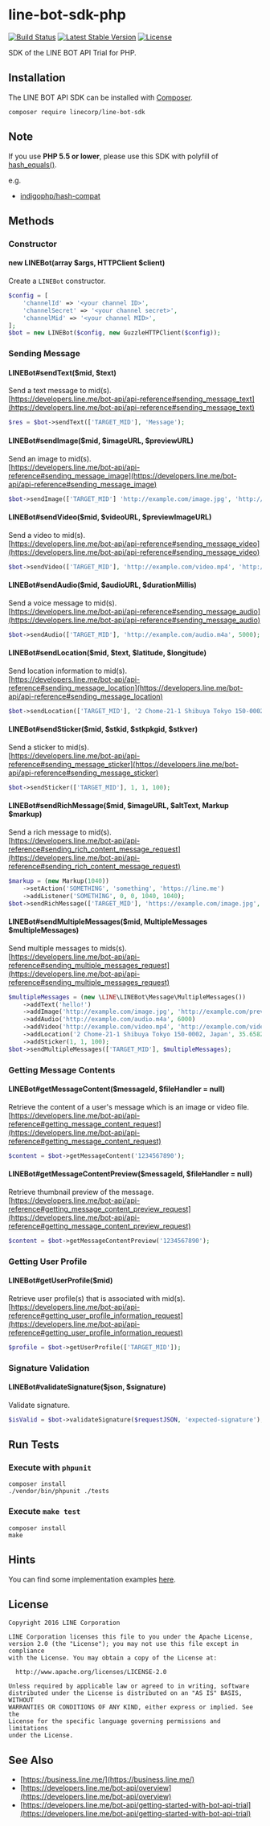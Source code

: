 line-bot-sdk-php
==

[![Build Status](https://travis-ci.org/line/line-bot-sdk-php.svg?branch=master)](https://travis-ci.org/line/line-bot-sdk-php)
[![Latest Stable Version](https://poser.pugx.org/linecorp/line-bot-sdk/v/stable.svg)](https://packagist.org/packages/linecorp/line-bot-sdk)
[![License](https://poser.pugx.org/linecorp/line-bot-sdk/license.svg)](https://packagist.org/packages/linecorp/line-bot-sdk)

SDK of the LINE BOT API Trial for PHP.

Installation
--

The LINE BOT API SDK can be installed with [Composer](https://getcomposer.org/).

```
composer require linecorp/line-bot-sdk
```

Note
--

If you use __PHP 5.5 or lower__, please use this SDK with polyfill of [hash_equals()](http://php.net/manual/ja/function.hash-equals.php).

e.g.

- [indigophp/hash-compat](https://packagist.org/packages/indigophp/hash-compat)

Methods
--

### Constructor

#### new LINEBot(array $args, HTTPClient $client)

Create a `LINEBot` constructor.

```php
$config = [
    'channelId' => '<your channel ID>',
    'channelSecret' => '<your channel secret>',
    'channelMid' => '<your channel MID>',
];
$bot = new LINEBot($config, new GuzzleHTTPClient($config));
```

### Sending Message

#### LINEBot#sendText($mid, $text)

Send a text message to mid(s).  
[https://developers.line.me/bot-api/api-reference#sending_message_text](https://developers.line.me/bot-api/api-reference#sending_message_text)

```php
$res = $bot->sendText(['TARGET_MID'], 'Message');
```

#### LINEBot#sendImage($mid, $imageURL, $previewURL)

Send an image to mid(s).  
[https://developers.line.me/bot-api/api-reference#sending_message_image](https://developers.line.me/bot-api/api-reference#sending_message_image)

```php
$bot->sendImage(['TARGET_MID'] 'http://example.com/image.jpg', 'http://example.com/preview.jpg');
```

#### LINEBot#sendVideo($mid, $videoURL, $previewImageURL)

Send a video to mid(s).  
[https://developers.line.me/bot-api/api-reference#sending_message_video](https://developers.line.me/bot-api/api-reference#sending_message_video)

```php
$bot->sendVideo(['TARGET_MID'], 'http://example.com/video.mp4', 'http://example.com/video_preview.jpg');
```

#### LINEBot#sendAudio($mid, $audioURL, $durationMillis)

Send a voice message to mid(s).  
[https://developers.line.me/bot-api/api-reference#sending_message_audio](https://developers.line.me/bot-api/api-reference#sending_message_audio)

```php
$bot->sendAudio(['TARGET_MID'], 'http://example.com/audio.m4a', 5000);
```

#### LINEBot#sendLocation($mid, $text, $latitude, $longitude)

Send location information to mid(s).  
[https://developers.line.me/bot-api/api-reference#sending_message_location](https://developers.line.me/bot-api/api-reference#sending_message_location)

```php
$bot->sendLocation(['TARGET_MID'], '2 Chome-21-1 Shibuya Tokyo 150-0002, Japan', 35.658240, 139.703478);
```

#### LINEBot#sendSticker($mid, $stkid, $stkpkgid, $stkver)

Send a sticker to mid(s).  
[https://developers.line.me/bot-api/api-reference#sending_message_sticker](https://developers.line.me/bot-api/api-reference#sending_message_sticker)

```php
$bot->sendSticker(['TARGET_MID'], 1, 1, 100);
```

#### LINEBot#sendRichMessage($mid, $imageURL, $altText, Markup $markup)

Send a rich message to mid(s).  
[https://developers.line.me/bot-api/api-reference#sending_rich_content_message_request](https://developers.line.me/bot-api/api-reference#sending_rich_content_message_request)

```php
$markup = (new Markup(1040))
    ->setAction('SOMETHING', 'something', 'https://line.me')
    ->addListener('SOMETHING', 0, 0, 1040, 1040);
$bot->sendRichMessage(['TARGET_MID'], 'https://example.com/image.jpg', "Alt text", $markup);
```

#### LINEBot#sendMultipleMessages($mid, MultipleMessages $multipleMessages)

Send multiple messages to mids(s).  
[https://developers.line.me/bot-api/api-reference#sending_multiple_messages_request](https://developers.line.me/bot-api/api-reference#sending_multiple_messages_request)

```php
$multipleMessages = (new \LINE\LINEBot\Message\MultipleMessages())
    ->addText('hello!')
    ->addImage('http://example.com/image.jpg', 'http://example.com/preview.jpg')
    ->addAudio('http://example.com/audio.m4a', 6000)
    ->addVideo('http://example.com/video.mp4', 'http://example.com/video_preview.jpg')
    ->addLocation('2 Chome-21-1 Shibuya Tokyo 150-0002, Japan', 35.658240, 139.703478)
    ->addSticker(1, 1, 100);
$bot->sendMultipleMessages(['TARGET_MID'], $multipleMessages);
```

### Getting Message Contents

#### LINEBot#getMessageContent($messageId, $fileHandler = null)

Retrieve the content of a user's message which is an image or video file.  
[https://developers.line.me/bot-api/api-reference#getting_message_content_request](https://developers.line.me/bot-api/api-reference#getting_message_content_request)

```php
$content = $bot->getMessageContent('1234567890');
```

#### LINEBot#getMessageContentPreview($messageId, $fileHandler = null)

Retrieve thumbnail preview of the message.  
[https://developers.line.me/bot-api/api-reference#getting_message_content_preview_request](https://developers.line.me/bot-api/api-reference#getting_message_content_preview_request)

```php
$content = $bot->getMessageContentPreview('1234567890');
```

### Getting User Profile

#### LINEBot#getUserProfile($mid)

Retrieve user profile(s) that is associated with mid(s).  
[https://developers.line.me/bot-api/api-reference#getting_user_profile_information_request](https://developers.line.me/bot-api/api-reference#getting_user_profile_information_request)

```php
$profile = $bot->getUserProfile(['TARGET_MID']);
```

### Signature Validation

#### LINEBot#validateSignature($json, $signature)

Validate signature.

```php
$isValid = $bot->validateSignature($requestJSON, 'expected-signature');
```

Run Tests
--

### Execute with `phpunit`

```
composer install
./vendor/bin/phpunit ./tests
```

### Execute `make test`

```
composer install
make
```

Hints
--

You can find some implementation examples [here](./examples).

License
--

```
Copyright 2016 LINE Corporation

LINE Corporation licenses this file to you under the Apache License,
version 2.0 (the "License"); you may not use this file except in compliance
with the License. You may obtain a copy of the License at:

  http://www.apache.org/licenses/LICENSE-2.0

Unless required by applicable law or agreed to in writing, software
distributed under the License is distributed on an "AS IS" BASIS, WITHOUT
WARRANTIES OR CONDITIONS OF ANY KIND, either express or implied. See the
License for the specific language governing permissions and limitations
under the License.
```

See Also
--

- [https://business.line.me/](https://business.line.me/)
- [https://developers.line.me/bot-api/overview](https://developers.line.me/bot-api/overview)
- [https://developers.line.me/bot-api/getting-started-with-bot-api-trial](https://developers.line.me/bot-api/getting-started-with-bot-api-trial)

